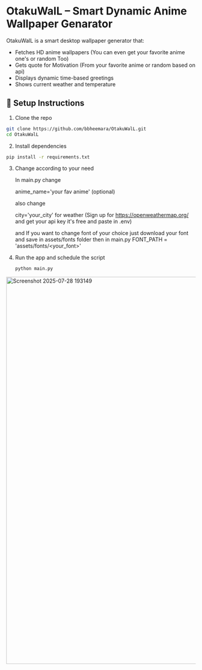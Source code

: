 # OtakuWalL – Smart Dynamic Anime Wallpaper Genarator

OtakuWalL is a smart desktop wallpaper generator that:
- Fetches HD anime wallpapers (You can even get your favorite anime one's or random Too)
- Gets quote for Motivation (From your favorite anime or random based on api)
- Displays dynamic time-based greetings 
- Shows current weather and temperature


## 🔧 Setup Instructions

1. Clone the repo
```bash
git clone https://github.com/bbheemara/OtakuWalL.git
cd OtakuWalL
```
2. Install dependencies
```bash
pip install -r requirements.txt
```
3. Change according to your need
 
   In main.py change
   
   anime_name='your fav anime' (optional)
   
   also change
   
   city='your_city' for weather (Sign up for https://openweathermap.org/ and get your api key it's free and paste in .env)
   
   and If you want to change font of your choice just download your font and save in assets/fonts folder then in main.py FONT_PATH = 'assets/fonts/<your_font>'


5. Run the app and schedule the script 
   ```bash
   python main.py
   ```

<img width="1919" height="1028" alt="Screenshot 2025-07-28 193149" src="https://github.com/user-attachments/assets/bf4ca6ad-b9ee-48d8-a3ed-ab518f4820cc" />